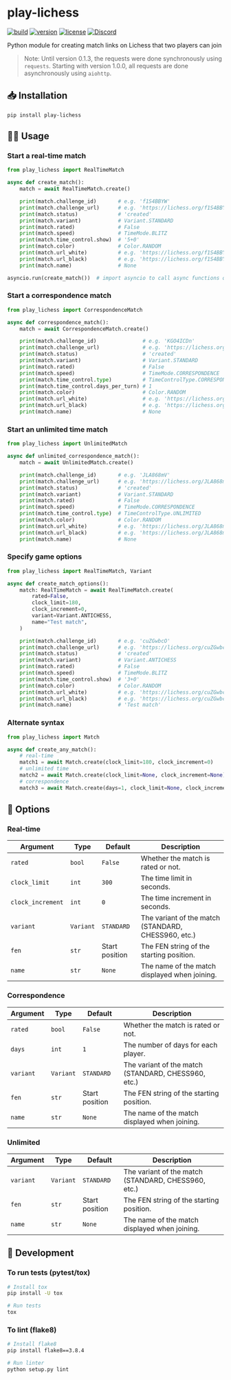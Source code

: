# play-lichess

[![build](https://img.shields.io/github/workflow/status/DenverCoder1/play-lichess/Python%20application/main)](https://github.com/DenverCoder1/play-lichess/actions/workflows/python-app.yml)
[![version](https://img.shields.io/pypi/v/play-lichess)](https://pypi.org/project/play-lichess/)
[![license](https://img.shields.io/pypi/l/play-lichess)](https://github.com/DenverCoder1/play-lichess/blob/main/LICENSE)
[![Discord](https://img.shields.io/discord/819650821314052106?color=7289DA&logo=discord&logoColor=white "Dev Pro Tips Discussion & Support Server")](https://discord.gg/fPrdqh3Zfu)

Python module for creating match links on Lichess that two players can join

> Note: Until version 0.1.3, the requests were done synchronously using `requests`. Starting with version 1.0.0, all requests are done asynchronously using `aiohttp`.

## 📥 Installation

`pip install play-lichess`

## 🧑‍💻 Usage

### Start a real-time match

```py
from play_lichess import RealTimeMatch

async def create_match():
    match = await RealTimeMatch.create()

    print(match.challenge_id)       # e.g. 'f1S4BBYW'
    print(match.challenge_url)      # e.g. 'https://lichess.org/f1S4BBYW'
    print(match.status)             # 'created'
    print(match.variant)            # Variant.STANDARD
    print(match.rated)              # False
    print(match.speed)              # TimeMode.BLITZ
    print(match.time_control.show)  # '5+0'
    print(match.color)              # Color.RANDOM
    print(match.url_white)          # e.g. 'https://lichess.org/f1S4BBYW?color=white'
    print(match.url_black)          # e.g. 'https://lichess.org/f1S4BBYW?color=black'
    print(match.name)               # None

asyncio.run(create_match())  # import asyncio to call async functions outside event loop
```

### Start a correspondence match

```py
from play_lichess import CorrespondenceMatch

async def correspondence_match():
    match = await CorrespondenceMatch.create()

    print(match.challenge_id)               # e.g. 'KGO4ICDn'
    print(match.challenge_url)              # e.g. 'https://lichess.org/KGO4ICDn'
    print(match.status)                     # 'created'
    print(match.variant)                    # Variant.STANDARD
    print(match.rated)                      # False
    print(match.speed)                      # TimeMode.CORRESPONDENCE
    print(match.time_control.type)          # TimeControlType.CORRESPONDENCE
    print(match.time_control.days_per_turn) # 1
    print(match.color)                      # Color.RANDOM
    print(match.url_white)                  # e.g. 'https://lichess.org/KGO4ICDn?color=white'
    print(match.url_black)                  # e.g. 'https://lichess.org/KGO4ICDn?color=black'
    print(match.name)                       # None
```

### Start an unlimited time match

```py
from play_lichess import UnlimitedMatch

async def unlimited_correspondence_match():
    match = await UnlimitedMatch.create()

    print(match.challenge_id)       # e.g. 'JLA868mV'
    print(match.challenge_url)      # e.g. 'https://lichess.org/JLA868mV'
    print(match.status)             # 'created'
    print(match.variant)            # Variant.STANDARD
    print(match.rated)              # False
    print(match.speed)              # TimeMode.CORRESPONDENCE
    print(match.time_control.type)  # TimeControlType.UNLIMITED
    print(match.color)              # Color.RANDOM
    print(match.url_white)          # e.g. 'https://lichess.org/JLA868mV?color=white'
    print(match.url_black)          # e.g. 'https://lichess.org/JLA868mV?color=black'
    print(match.name)               # None
```

### Specify game options

```py
from play_lichess import RealTimeMatch, Variant

async def create_match_options():
    match: RealTimeMatch = await RealTimeMatch.create(
        rated=False,
        clock_limit=180,
        clock_increment=0,
        variant=Variant.ANTICHESS,
        name="Test match",
    )

    print(match.challenge_id)       # e.g. 'cuZGwbcO'
    print(match.challenge_url)      # e.g. 'https://lichess.org/cuZGwbcO'
    print(match.status)             # 'created'
    print(match.variant)            # Variant.ANTICHESS
    print(match.rated)              # False
    print(match.speed)              # TimeMode.BLITZ
    print(match.time_control.show)  # '3+0'
    print(match.color)              # Color.RANDOM
    print(match.url_white)          # e.g. 'https://lichess.org/cuZGwbcO?color=white'
    print(match.url_black)          # e.g. 'https://lichess.org/cuZGwbcO?color=black'
    print(match.name)               # 'Test match'
```

### Alternate syntax

```py
from play_lichess import Match

async def create_any_match():
    # real-time
    match1 = await Match.create(clock_limit=180, clock_increment=0)
    # unlimited time
    match2 = await Match.create(clock_limit=None, clock_increment=None)
    # correspondence
    match3 = await Match.create(days=1, clock_limit=None, clock_increment=None)
```

## 🔧 Options

### Real-time

| Argument          | Type      | Default        | Description                                         |
| ----------------- | --------- | -------------- | --------------------------------------------------- |
| `rated`           | `bool`    | `False`        | Whether the match is rated or not.                  |
| `clock_limit`     | `int`     | `300`          | The time limit in seconds.                          |
| `clock_increment` | `int`     | `0`            | The time increment in seconds.                      |
| `variant`         | `Variant` | `STANDARD`     | The variant of the match (STANDARD, CHESS960, etc.) |
| `fen`             | `str`     | Start position | The FEN string of the starting position.            |
| `name`            | `str`     | `None`         | The name of the match displayed when joining.       |

### Correspondence

| Argument  | Type      | Default        | Description                                         |
| --------- | --------- | -------------- | --------------------------------------------------- |
| `rated`   | `bool`    | `False`        | Whether the match is rated or not.                  |
| `days`    | `int`     | `1`            | The number of days for each player.                 |
| `variant` | `Variant` | `STANDARD`     | The variant of the match (STANDARD, CHESS960, etc.) |
| `fen`     | `str`     | Start position | The FEN string of the starting position.            |
| `name`    | `str`     | `None`         | The name of the match displayed when joining.       |

### Unlimited

| Argument  | Type      | Default        | Description                                         |
| --------- | --------- | -------------- | --------------------------------------------------- |
| `variant` | `Variant` | `STANDARD`     | The variant of the match (STANDARD, CHESS960, etc.) |
| `fen`     | `str`     | Start position | The FEN string of the starting position.            |
| `name`    | `str`     | `None`         | The name of the match displayed when joining.       |

## 🧰 Development

### To run tests (pytest/tox)

```bash
# Install tox
pip install -U tox

# Run tests
tox
```

### To lint (flake8)

```bash
# Install flake8
pip install flake8==3.8.4

# Run linter
python setup.py lint
```
